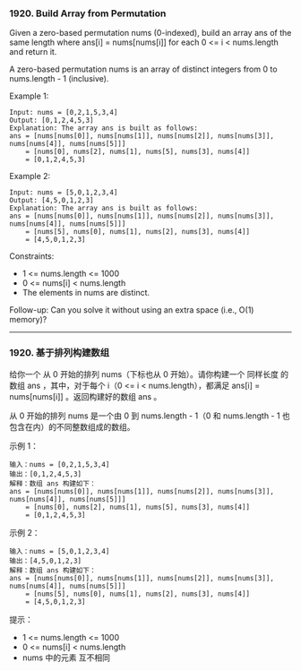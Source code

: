 ### 1920. Build Array from Permutation
Given a zero-based permutation nums (0-indexed), build an array ans of the same length where ans[i] = nums[nums[i]] for each 0 <= i < nums.length and return it.

A zero-based permutation nums is an array of distinct integers from 0 to nums.length - 1 (inclusive).



Example 1:

	Input: nums = [0,2,1,5,3,4]
	Output: [0,1,2,4,5,3]
	Explanation: The array ans is built as follows:
	ans = [nums[nums[0]], nums[nums[1]], nums[nums[2]], nums[nums[3]], nums[nums[4]], nums[nums[5]]]
		= [nums[0], nums[2], nums[1], nums[5], nums[3], nums[4]]
		= [0,1,2,4,5,3]

Example 2:

	Input: nums = [5,0,1,2,3,4]
	Output: [4,5,0,1,2,3]
	Explanation: The array ans is built as follows:
	ans = [nums[nums[0]], nums[nums[1]], nums[nums[2]], nums[nums[3]], nums[nums[4]], nums[nums[5]]]
		= [nums[5], nums[0], nums[1], nums[2], nums[3], nums[4]]
		= [4,5,0,1,2,3]



Constraints:

* 1 <= nums.length <= 1000
* 0 <= nums[i] < nums.length
* The elements in nums are distinct.



Follow-up: Can you solve it without using an extra space (i.e., O(1) memory)?

----

### 1920. 基于排列构建数组
给你一个 从 0 开始的排列 nums（下标也从 0 开始）。请你构建一个 同样长度 的数组 ans ，其中，对于每个 i（0 <= i < nums.length），都满足 ans[i] = nums[nums[i]] 。返回构建好的数组 ans 。

从 0 开始的排列 nums 是一个由 0 到 nums.length - 1（0 和 nums.length - 1 也包含在内）的不同整数组成的数组。



示例 1：

	输入：nums = [0,2,1,5,3,4]
	输出：[0,1,2,4,5,3]
	解释：数组 ans 构建如下：
	ans = [nums[nums[0]], nums[nums[1]], nums[nums[2]], nums[nums[3]], nums[nums[4]], nums[nums[5]]]
		= [nums[0], nums[2], nums[1], nums[5], nums[3], nums[4]]
		= [0,1,2,4,5,3]

示例 2：

	输入：nums = [5,0,1,2,3,4]
	输出：[4,5,0,1,2,3]
	解释：数组 ans 构建如下：
	ans = [nums[nums[0]], nums[nums[1]], nums[nums[2]], nums[nums[3]], nums[nums[4]], nums[nums[5]]]
		= [nums[5], nums[0], nums[1], nums[2], nums[3], nums[4]]
		= [4,5,0,1,2,3]



提示：

* 1 <= nums.length <= 1000
* 0 <= nums[i] < nums.length
* nums 中的元素 互不相同
